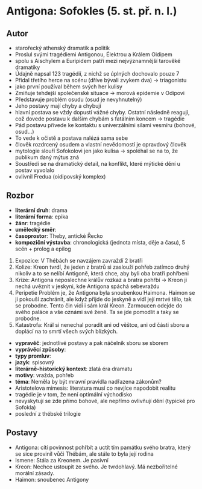 # Antigona: Sofokles (5. st. př. n. l.)
## Autor
- starořecký athenský dramatik a politik
- Proslul svými tragédiemi Antigonou, Élektrou a Králem Oidipem
- spolu s Aischylem a Euripidem patří mezi nejvýznamnější tarověké dramatiky
- Údajně napsal 123 tragédií, z nichž se úplných dochovalo pouze 7
- Přidal třetího herce na scénu (dříve bývali zvykem dva) $\to$ triagonistu
- jako první používal během svých her kulisy
- Zmiňuje tehdejší společenské situace $\to$ morová epidemie v Odipovi
- Představuje problém osudu (osud je nevyhnutelný)
- Jeho postavy mají chyby a chybují
- hlavní postava se vždy dopustí vážné chyby. Ostatní následně reagují, což dovede postavu k
dalším chybám s fatálním koncem $\to$ tragédie
- Pád postavu přivede ke kontaktu s univerzálními silami vesmíru (bohové, osud...)
- To vede k očistě a postava nalézá sama sebe
- člověk rozdrcený osudem a vlastní nevědomostí je opravdový člověk
- mytologie slouří Sofokolovi jen jako kulisa $\to$ spoléhal se na to, že publikum daný mýtus zná
- Soustředí se na dramatický detail, na konflikt, které mýtické dění u postav vyvolalo
- ovlivnil Fredua (oidipovský komplex)

## Rozbor
- **literární druh**: drama
- **literární forma**: epika
- **žánr**: tragédie
- **umělecký směr**: 
- **časoprostor**: Theby, antické Řecko
- **kompoziční výstavba**: chronologická (jednota místa, děje a času), 5 scén + prolog a epilog
1. Expozice: V Thébách se navzájem zavraždí 2 bratři
2. Kolize:  Kreon tvrdí, že jeden z bratrů si zaslouží pohřeb zatímco druhý nikoliv a to se nelíbí Antigoně,
která chce, aby byli oba bratři pohřbeni
3. Krize: Antigona neposlechne králův rozkaz a bratra pohřbí $\to$ Kreon ji nechá uvěznit v jeskyni, kde
Antigona spáchá sebevraždu
4. Peripetie Problém je, že Antigona byla snoubenkou Haimona. Haimon se ji pokouší zachránit, ale když přijde
do jeskyně a vidí její mrtvé tělo, tak se probodne. Tento čin vidí i sám král Kreon. Zarmoucen odejde do
svého paláce a vše oznámi své ženě. Ta se jde pomodlit a taky se probodne.
5. Katastrofa: Král si nenechal poradit ani od věštce, ani od části sboru a doplácí na to smrtí všech
svých blízkých.
- **vypravěč**: jednotlivé postavy a pak náčelník sboru se sborem
- **vyprávěcí způsoby**:
- **typy promluv**:
- **jazyk**: spisovný
- **literárně-historický kontext**: zlatá éra dramatu
- **motivy**: vražda, pohřeb
- **téma**: Neměla by být mravní pravidla nadřazena zákonům?
- Aristotelova mimesis: literatura musí co nevjíce napodobit realitu
- tragédie je v tom, že není optimální východisko
- nevyskytují se zde přímo bohové, ale nepřímo ovlivňují dění (typické pro Sofokla)
- poslední z thébské trilogie
## Postavy
- Antigona: cítí povinnost pohřbít a uctít tím památku svého bratra, který se sice provinil vůči Thébám, ale
stále to byla její rodina
- Ismene: Stála za Kreonem. Je pasivní
- Kreon: Nechce ustoupit ze svého. Je tvrdohlavý. Má nezbořitelné morální zásady.
- Haimon: snoubenec Antigony
